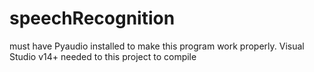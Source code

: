 # speechRecognition
must have Pyaudio installed to make this program work properly. Visual Studio v14+ needed to this project to compile
